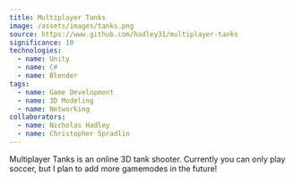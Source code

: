 ```yaml
---
title: Multiplayer Tanks
image: /assets/images/tanks.png
source: https://www.github.com/hadley31/multiplayer-tanks
significance: 10
technologies:
  - name: Unity
  - name: C#
  - name: Blender
tags:
  - name: Game Development
  - name: 3D Modeling
  - name: Networking
collaborators:
  - name: Nicholas Hadley
  - name: Christopher Spradlin
---
```


Multiplayer Tanks is an online 3D tank shooter. Currently you can only play soccer, but I plan to add more gamemodes in the future!